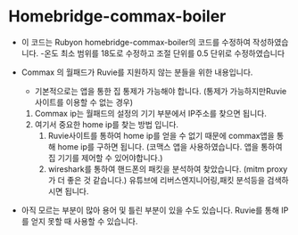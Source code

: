# Homebridge-commax-boiler
- 이 코드는 Rubyon homebridge-commax-boiler의 코드를 수정하여 작성하였습니다.
  -온도 최소 범위를 18도로 수정하고 조절 단위를 0.5 단위로 수정하였습니다

- Commax 의 월패드가 Ruvie를 지원하지 않는 분들을 위한 내용입니다.
  - 기본적으로는 앱을 통한 집 통제가 가능해야 합니다. (통제가 가능하지만Ruvie 사이트를 이용할 수 없는 경우)
  1. Commax ip는 월패드의 설정의 기기 부분에서 IP주소를 찾으면 됩니다.
  2. 여기서 중요한 home ip를 찾는 방법 입니다.
      1. Ruvie사이트를 통하여 home ip를 얻을 수 없기 때문에 commax앱을 통해 home ip를 구하면 됩니다. (코맥스 앱을 사용하였습니다. 앱을 통하여 집 기기를 제어할 수 있어야합니다.)
      2. wireshark를 통하여 핸드폰의 패킷을 분석하여 찾았습니다. (mitm proxy가 더 좋은 것 같습니다.) 유튜브에 리버스엔지니어링,패킷 분석등을 검색하시면 됩니다.
- 아직 모르는 부분이 많아 용어 및 틀린 부분이 있을 수도 있습니다. Ruvie를 통해 IP를 얻지 못할 때 사용할 수 있습니다.
